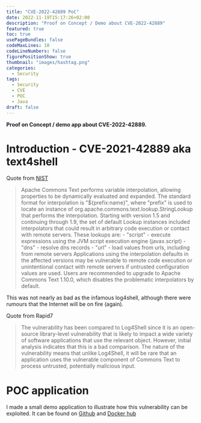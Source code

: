 ```yaml
---
title: "CVE-2022-42889 PoC" 
date: 2022-11-19T15:17:26+02:00 
description: "Proof on Concept / Demo about CVE-2022-42889"
featured: true  
toc: true 
usePageBundles: false 
codeMaxLines: 10
codeLineNumbers: false
figurePositionShow: true
thumbnail: "images/hashtag.png"
categories:
  - Security
tags:
  - Security
  - CVE
  - POC
  - Java
draft: false
---
```


**Proof on Concept / demo app about CVE-2022-42889.**

# Introduction -  CVE-2021-42889 aka text4shell
Quote from [NIST](https://nvd.nist.gov/vuln/detail/CVE-2022-42889)
> Apache Commons Text performs variable interpolation, allowing properties to be dynamically evaluated and expanded. The standard format for interpolation is "${prefix:name}", where "prefix" is used to locate an instance of org.apache.commons.text.lookup.StringLookup that performs the interpolation. Starting with version 1.5 and continuing through 1.9, the set of default Lookup instances included interpolators that could result in arbitrary code execution or contact with remote servers. These lookups are: - "script" - execute expressions using the JVM script execution engine (javax.script) - "dns" - resolve dns records - "url" - load values from urls, including from remote servers Applications using the interpolation defaults in the affected versions may be vulnerable to remote code execution or unintentional contact with remote servers if untrusted configuration values are used. Users are recommended to upgrade to Apache Commons Text 1.10.0, which disables the problematic interpolators by default.

This was not nearly as bad as the infamous log4shell, although there were rumours that the Internet will be on fire (again).

Quote from Rapid7
>The vulnerability has been compared to Log4Shell since it is an open-source library-level vulnerability that is likely to impact a wide variety of software applications that use the relevant object.
However, initial analysis indicates that this is a bad comparison. The nature of the vulnerability means that unlike Log4Shell, it will be rare that an application uses the vulnerable component of Commons Text to process untrusted, potentially malicious input.


# POC application
I made a small demo application to illustrate how this vulnerability can be exploited. It can be found on [Github](https://github.com/korteke/CVE-2022-42889-POC) and [Docker hub](https://hub.docker.com/r/korteke/text4shell)
